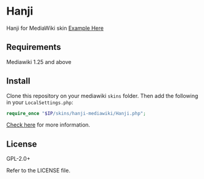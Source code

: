 # Hanji

Hanji for MediaWiki skin
[Example Here](http://dev.jipium.com/wiki/Dev_Wiki)

## Requirements
Mediawiki 1.25 and above

## Install
Clone this repository on your mediawiki `skins` folder. Then add the following in your `LocalSettings.php`:
```php
require_once "$IP/skins/hanji-mediawiki/Hanji.php";
```
[Check here](https://www.mediawiki.org/wiki/Manual:Skin_configuration) for more information.
## License
GPL-2.0+

Refer to the LICENSE file.
